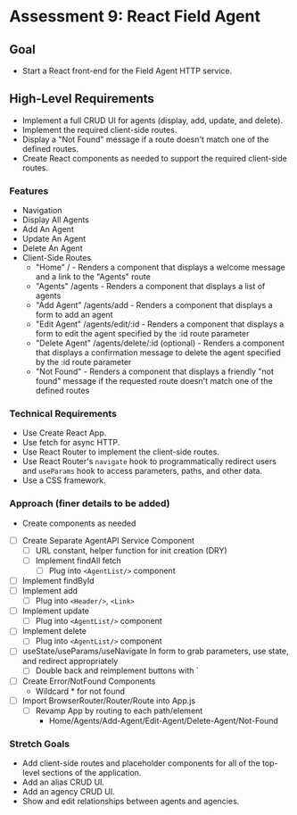 # Assessment 9: React Field Agent

## Goal
* Start a React front-end for the Field Agent HTTP service.

## High-Level Requirements
* Implement a full CRUD UI for agents (display, add, update, and delete).
* Implement the required client-side routes.
* Display a "Not Found" message if a route doesn't match one of the defined routes.
* Create React components as needed to support the required client-side routes.

### Features
* Navigation
* Display All Agents
* Add An Agent
* Update An Agent
* Delete An Agent
* Client-Side Routes
  * "Home" / - Renders a component that displays a welcome message and a link to the "Agents" route
  * "Agents" /agents - Renders a component that displays a list of agents
  * "Add Agent" /agents/add - Renders a component that displays a form to add an agent
  * "Edit Agent" /agents/edit/:id - Renders a component that displays a form to edit the agent specified by the :id route parameter
  * "Delete Agent" /agents/delete/:id (optional) - Renders a component that displays a confirmation message to delete the agent specified by the :id route parameter
  * "Not Found" - Renders a component that displays a friendly "not found" message if the requested route doesn't match one of the defined routes

### Technical Requirements
* Use Create React App.
* Use fetch for async HTTP.
* Use React Router to implement the client-side routes.
* Use React Router's `navigate` hook to programmatically redirect users and `useParams` hook to access parameters, paths, and other data.
* Use a CSS framework.

### Approach (finer details to be added)
* Create components as needed
* [ ] Create Separate AgentAPI Service Component
  * [ ] URL constant, helper function for init creation (DRY)
  * [ ] Implement findAll fetch
    * [ ] Plug into `<AgentList/>` component
* [ ] Implement findById
* [ ] Implement add
  * [ ] Plug into `<Header/>`, `<Link>`
* [ ] Implement update
    * [ ] Plug into `<AgentList/>` component
* [ ] Implement delete
    * [ ] Plug into `<AgentList/>` component
* [ ] useState/useParams/useNavigate In form to grab parameters, use state, and redirect appropriately
  * [ ] Double back and reimplement buttons with `<Link to=""></Link>
* [ ] Create Error/NotFound Components
  * Wildcard \* for not found 
* [ ] Import BrowserRouter/Router/Route into App.js 
  * [ ] Revamp App by routing to each path/element
	* Home/Agents/Add-Agent/Edit-Agent/Delete-Agent/Not-Found

### Stretch Goals
* Add client-side routes and placeholder components for all of the top-level sections of the application.
* Add an alias CRUD UI.
* Add an agency CRUD UI.
* Show and edit relationships between agents and agencies.
